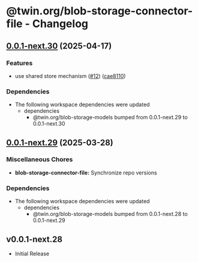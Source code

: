 # @twin.org/blob-storage-connector-file - Changelog

## [0.0.1-next.30](https://github.com/twinfoundation/blob-storage/compare/blob-storage-connector-file-v0.0.1-next.29...blob-storage-connector-file-v0.0.1-next.30) (2025-04-17)


### Features

* use shared store mechanism ([#12](https://github.com/twinfoundation/blob-storage/issues/12)) ([cae8110](https://github.com/twinfoundation/blob-storage/commit/cae8110681847a1ac4fcac968b8196694e49c320))


### Dependencies

* The following workspace dependencies were updated
  * dependencies
    * @twin.org/blob-storage-models bumped from 0.0.1-next.29 to 0.0.1-next.30

## [0.0.1-next.29](https://github.com/twinfoundation/blob-storage/compare/blob-storage-connector-file-v0.0.1-next.28...blob-storage-connector-file-v0.0.1-next.29) (2025-03-28)


### Miscellaneous Chores

* **blob-storage-connector-file:** Synchronize repo versions


### Dependencies

* The following workspace dependencies were updated
  * dependencies
    * @twin.org/blob-storage-models bumped from 0.0.1-next.28 to 0.0.1-next.29

## v0.0.1-next.28

- Initial Release
